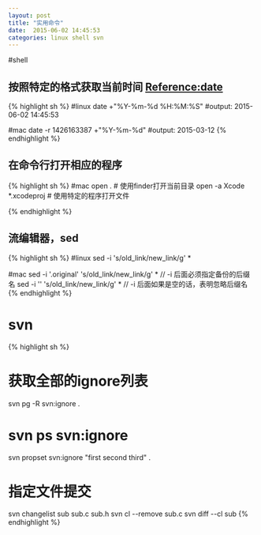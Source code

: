```yaml
---
layout: post
title: "实用命令"
date:  2015-06-02 14:45:53
categories: linux shell svn
---
```


#shell

## 按照特定的格式获取当前时间 [Reference:date](http://man7.org/linux/man-pages/man1/date.1.html)
{% highlight sh %}
#linux
date +"%Y-%m-%d %H:%M:%S"
#output: 2015-06-02 14:45:53

#mac
date -r 1426163387 +"%Y-%m-%d"
#output: 2015-03-12
{% endhighlight %}


## 在命令行打开相应的程序
{% highlight sh %}
#mac
open .  # 使用finder打开当前目录
open -a Xcode *.xcodeproj # 使用特定的程序打开文件

{% endhighlight %}


## 流编辑器，sed
{% highlight sh %}
#linux
sed -i 's/old_link/new_link/g' *

#mac
sed -i '.original' 's/old_link/new_link/g' * 	// -i 后面必须指定备份的后缀名
sed -i '' 's/old_link/new_link/g' *				// -i 后面如果是空的话，表明忽略后缀名
{% endhighlight %}

# svn

{% highlight sh %}
# 获取全部的ignore列表
svn pg -R svn:ignore .

# svn ps svn:ignore
svn propset svn:ignore "first
 second
 third" .

# 指定文件提交
svn changelist sub sub.c sub.h
svn cl --remove sub.c
svn diff --cl sub
{% endhighlight %}